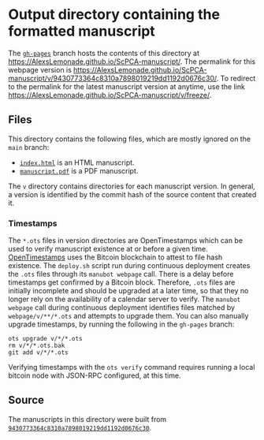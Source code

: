 # Output directory containing the formatted manuscript

The [`gh-pages`](https://github.com/AlexsLemonade/ScPCA-manuscript/tree/gh-pages) branch hosts the contents of this directory at <https://AlexsLemonade.github.io/ScPCA-manuscript/>.
The permalink for this webpage version is <https://AlexsLemonade.github.io/ScPCA-manuscript/v/9430773364c8310a7898019219dd1192d0676c30/>.
To redirect to the permalink for the latest manuscript version at anytime, use the link <https://AlexsLemonade.github.io/ScPCA-manuscript/v/freeze/>.

## Files

This directory contains the following files, which are mostly ignored on the `main` branch:

+ [`index.html`](index.html) is an HTML manuscript.
+ [`manuscript.pdf`](manuscript.pdf) is a PDF manuscript.

The `v` directory contains directories for each manuscript version.
In general, a version is identified by the commit hash of the source content that created it.

### Timestamps

The `*.ots` files in version directories are OpenTimestamps which can be used to verify manuscript existence at or before a given time.
[OpenTimestamps](https://opentimestamps.org/) uses the Bitcoin blockchain to attest to file hash existence.
The `deploy.sh` script run during continuous deployment creates the `.ots` files through its `manubot webpage` call.
There is a delay before timestamps get confirmed by a Bitcoin block.
Therefore, `.ots` files are initially incomplete and should be upgraded at a later time, so that they no longer rely on the availability of a calendar server to verify.
The `manubot webpage` call during continuous deployment identifies files matched by `webpage/v/**/*.ots` and attempts to upgrade them.
You can also manually upgrade timestamps, by running the following in the `gh-pages` branch:

```shell
ots upgrade v/*/*.ots
rm v/*/*.ots.bak
git add v/*/*.ots
```

Verifying timestamps with the `ots verify` command requires running a local bitcoin node with JSON-RPC configured, at this time.

## Source

The manuscripts in this directory were built from
[`9430773364c8310a7898019219dd1192d0676c30`](https://github.com/AlexsLemonade/ScPCA-manuscript/commit/9430773364c8310a7898019219dd1192d0676c30).
